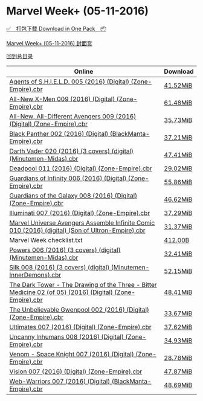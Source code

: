 # Marvel Week+ (05-11-2016)

[✅&emsp;打包下载 Download in One Pack&emsp;📦](https://pan.baidu.com/s/1slbq52l)

[Marvel Week+ (05-11-2016) 封面赏](/https://github.com/alicewish/markdown/blob/master/cover/Marvel-Week-05-11-2016-Covers.md)



[回到总目录](https://github.com/alicewish/markdown/blob/master/Catalogs.md)



Online | Download
--- | ---
[Agents of S.H.I.E.L.D. 005 (2016) (Digital) (Zone-Empire).cbr](https://github.com/alicewish/markdown/blob/master/comic/Agents-of-S-H-I-E-L-D-005-2016-Digital-Zone-Empire-cbr.md) | [41.52MiB](https://pan.baidu.com/s/1slbq52l#list/path=%2FMarvel%20Week%202016%20Q2%2FMarvel%20Week%2B%20%2805-11-2016%29%2F%E3%82%A2%E3%82%BD%E3%82%A4%E3%82%BB%E3%82%BB%E3%82%B5%E3%82%B1%E3%82%AF%E3%82%AF%E3%82%AB%E3%82%A8%E3%82%AF%E3%82%B1%E3%82%BD%E3%82%AF%E3%82%A6%E3%82%A2%E3%82%B7%E3%82%AB%E3%82%AF%E3%82%BB%E3%82%AF%E3%82%BF%E3%82%AA%E3%82%A6%E3%82%B9%E3%82%AD%E3%82%A2%E3%82%AD%E3%82%BF%E3%82%B1%E3%82%A4&parentPath=%2FMarvel%20Week%202016%20Q2)
[All-New X-Men 009 (2016) (Digital) (Zone-Empire).cbr](https://github.com/alicewish/markdown/blob/master/comic/All-New-X-Men-009-2016-Digital-Zone-Empire-cbr.md) | [61.48MiB](https://pan.baidu.com/s/1slbq52l#list/path=%2FMarvel%20Week%202016%20Q2%2FMarvel%20Week%2B%20%2805-11-2016%29%2F%E3%82%BD%E3%82%AA%E3%82%A8%E3%82%AA%E3%82%A2%E3%82%BF%E3%82%B3%E3%82%B1%E3%82%BD%E3%82%BB%E3%82%A6%E3%82%BB%E3%82%BB%E3%82%AF%E3%82%AD%E3%82%BF%E3%82%AA%E3%82%A4%E3%82%BB%E3%82%BF%E3%82%A2%E3%82%B7%E3%82%B7%E3%82%B7%E3%82%B9%E3%82%AF%E3%82%B9%E3%82%A8%E3%82%B9%E3%82%B9%E3%82%AF%E3%82%B7&parentPath=%2FMarvel%20Week%202016%20Q2)
[All-New, All-Different Avengers 009 (2016) (Digital) (Zone-Empire).cbr](https://github.com/alicewish/markdown/blob/master/comic/All-New-All-Different-Avengers-009-2016-Digital-Zone-Empire-cbr.md) | [35.73MiB](https://pan.baidu.com/s/1slbq52l#list/path=%2FMarvel%20Week%202016%20Q2%2FMarvel%20Week%2B%20%2805-11-2016%29%2F%E3%82%B7%E3%82%AD%E3%82%B5%E3%82%BF%E3%82%A2%E3%82%AD%E3%82%B3%E3%82%AD%E3%82%A6%E3%82%BF%E3%82%AB%E3%82%A8%E3%82%AB%E3%82%AD%E3%82%B1%E3%82%AF%E3%82%BD%E3%82%B5%E3%82%BD%E3%82%A4%E3%82%BF%E3%82%BF%E3%82%B9%E3%82%A8%E3%82%BB%E3%82%BB%E3%82%AD%E3%82%B1%E3%82%B1%E3%82%BB%E3%82%A2%E3%82%AD&parentPath=%2FMarvel%20Week%202016%20Q2)
[Black Panther 002 (2016) (Digital) (BlackManta-Empire).cbr](https://github.com/alicewish/markdown/blob/master/comic/Black-Panther-002-2016-Digital-BlackManta-Empire-cbr.md) | [37.21MiB](https://pan.baidu.com/s/1slbq52l#list/path=%2FMarvel%20Week%202016%20Q2%2FMarvel%20Week%2B%20%2805-11-2016%29%2F%E3%82%A6%E3%82%B9%E3%82%AD%E3%82%BD%E3%82%A8%E3%82%BF%E3%82%A8%E3%82%AB%E3%82%B9%E3%82%AB%E3%82%BF%E3%82%B9%E3%82%AB%E3%82%AA%E3%82%B5%E3%82%AA%E3%82%BD%E3%82%A4%E3%82%A8%E3%82%B3%E3%82%A4%E3%82%BF%E3%82%B3%E3%82%A2%E3%82%AF%E3%82%BD%E3%82%B1%E3%82%AF%E3%82%BD%E3%82%AA%E3%82%AA%E3%82%B3&parentPath=%2FMarvel%20Week%202016%20Q2)
[Darth Vader 020 (2016) (3 covers) (digital) (Minutemen-Midas).cbr](https://github.com/alicewish/markdown/blob/master/comic/Darth-Vader-020-2016-3-covers-digital-Minutemen-Midas-cbr.md) | [47.41MiB](https://pan.baidu.com/s/1slbq52l#list/path=%2FMarvel%20Week%202016%20Q2%2FMarvel%20Week%2B%20%2805-11-2016%29%2F%E3%82%A6%E3%82%A2%E3%82%A2%E3%82%AA%E3%82%BB%E3%82%B1%E3%82%B5%E3%82%B1%E3%82%AD%E3%82%BB%E3%82%B5%E3%82%B3%E3%82%A8%E3%82%AD%E3%82%BF%E3%82%B7%E3%82%AD%E3%82%B5%E3%82%AB%E3%82%B5%E3%82%AA%E3%82%B1%E3%82%AF%E3%82%B9%E3%82%B9%E3%82%A4%E3%82%BD%E3%82%AF%E3%82%A8%E3%82%A6%E3%82%BF%E3%82%A2&parentPath=%2FMarvel%20Week%202016%20Q2)
[Deadpool 011 (2016) (Digital) (Zone-Empire).cbr](https://github.com/alicewish/markdown/blob/master/comic/Deadpool-011-2016-Digital-Zone-Empire-cbr.md) | [29.02MiB](https://pan.baidu.com/s/1slbq52l#list/path=%2FMarvel%20Week%202016%20Q2%2FMarvel%20Week%2B%20%2805-11-2016%29%2F%E3%82%BD%E3%82%AF%E3%82%BF%E3%82%A2%E3%82%B7%E3%82%BF%E3%82%B5%E3%82%AD%E3%82%B1%E3%82%A2%E3%82%BD%E3%82%BD%E3%82%B9%E3%82%AA%E3%82%AF%E3%82%AF%E3%82%AF%E3%82%B5%E3%82%AA%E3%82%B9%E3%82%A4%E3%82%B3%E3%82%BB%E3%82%AB%E3%82%B3%E3%82%A2%E3%82%A8%E3%82%BF%E3%82%BB%E3%82%BB%E3%82%A2%E3%82%BF&parentPath=%2FMarvel%20Week%202016%20Q2)
[Guardians of Infinity 006 (2016) (Digital) (Zone-Empire).cbr](https://github.com/alicewish/markdown/blob/master/comic/Guardians-of-Infinity-006-2016-Digital-Zone-Empire-cbr.md) | [55.86MiB](https://pan.baidu.com/s/1slbq52l#list/path=%2FMarvel%20Week%202016%20Q2%2FMarvel%20Week%2B%20%2805-11-2016%29%2F%E3%82%B9%E3%82%BB%E3%82%B7%E3%82%B7%E3%82%BF%E3%82%B1%E3%82%B9%E3%82%BF%E3%82%AB%E3%82%B9%E3%82%BB%E3%82%AB%E3%82%B7%E3%82%A8%E3%82%A2%E3%82%AB%E3%82%B7%E3%82%BB%E3%82%AF%E3%82%A2%E3%82%A8%E3%82%AD%E3%82%B1%E3%82%A2%E3%82%BF%E3%82%AF%E3%82%B1%E3%82%A8%E3%82%B3%E3%82%B5%E3%82%B3%E3%82%BF&parentPath=%2FMarvel%20Week%202016%20Q2)
[Guardians of the Galaxy 008 (2016) (Digital) (Zone-Empire).cbr](https://github.com/alicewish/markdown/blob/master/comic/Guardians-of-Galaxy-008-2016-Digital-Zone-Empire-cbr.md) | [46.62MiB](https://pan.baidu.com/s/1slbq52l#list/path=%2FMarvel%20Week%202016%20Q2%2FMarvel%20Week%2B%20%2805-11-2016%29%2F%E3%82%A2%E3%82%B5%E3%82%B7%E3%82%B7%E3%82%BB%E3%82%A8%E3%82%BB%E3%82%BB%E3%82%A4%E3%82%AB%E3%82%A4%E3%82%A2%E3%82%BF%E3%82%AA%E3%82%B7%E3%82%A4%E3%82%B7%E3%82%AF%E3%82%B3%E3%82%BD%E3%82%AF%E3%82%AF%E3%82%BD%E3%82%A4%E3%82%AA%E3%82%A4%E3%82%AF%E3%82%AB%E3%82%B7%E3%82%A2%E3%82%BD%E3%82%BF&parentPath=%2FMarvel%20Week%202016%20Q2)
[Illuminati 007 (2016) (Digital) (Zone-Empire).cbr](https://github.com/alicewish/markdown/blob/master/comic/Illuminati-007-2016-Digital-Zone-Empire-cbr.md) | [37.29MiB](https://pan.baidu.com/s/1slbq52l#list/path=%2FMarvel%20Week%202016%20Q2%2FMarvel%20Week%2B%20%2805-11-2016%29%2F%E3%82%BF%E3%82%B7%E3%82%BF%E3%82%BB%E3%82%BD%E3%82%AD%E3%82%BB%E3%82%A6%E3%82%B7%E3%82%BF%E3%82%A2%E3%82%B9%E3%82%B9%E3%82%B5%E3%82%A8%E3%82%AF%E3%82%A6%E3%82%AB%E3%82%AF%E3%82%BD%E3%82%B5%E3%82%A2%E3%82%A2%E3%82%B5%E3%82%A6%E3%82%BD%E3%82%A4%E3%82%BF%E3%82%BF%E3%82%B1%E3%82%A6%E3%82%A6&parentPath=%2FMarvel%20Week%202016%20Q2)
[Marvel Universe Avengers Assemble Infinite Comic 010 (2016) (digital) (Son of Ultron-Empire).cbr](https://github.com/alicewish/markdown/blob/master/comic/Marvel-Universe-Avengers-Assemble-Infinite-Comic-010-2016-digital-Son-of-Ultron-Empire-cbr.md) | [31.37MiB](https://pan.baidu.com/s/1slbq52l#list/path=%2FMarvel%20Week%202016%20Q2%2FMarvel%20Week%2B%20%2805-11-2016%29%2F%E3%82%A6%E3%82%AA%E3%82%AA%E3%82%AB%E3%82%BB%E3%82%A2%E3%82%AD%E3%82%AB%E3%82%BD%E3%82%AF%E3%82%A4%E3%82%AB%E3%82%A4%E3%82%B5%E3%82%BB%E3%82%AA%E3%82%B1%E3%82%B5%E3%82%BF%E3%82%A4%E3%82%A6%E3%82%BD%E3%82%B5%E3%82%A6%E3%82%B7%E3%82%AA%E3%82%BB%E3%82%B3%E3%82%B3%E3%82%A4%E3%82%B7%E3%82%BD&parentPath=%2FMarvel%20Week%202016%20Q2)
Marvel Week checklist.txt | [412.00B](https://pan.baidu.com/s/1slbq52l#list/path=%2FMarvel%20Week%202016%20Q2%2FMarvel%20Week%2B%20%2805-11-2016%29%2F%E3%82%B3%E3%82%AF%E3%82%AA%E3%82%A8%E3%82%AF%E3%82%BD%E3%82%B3%E3%82%B7%E3%82%A8%E3%82%A2%E3%82%B1%E3%82%B7%E3%82%A6%E3%82%AD%E3%82%BD%E3%82%B9%E3%82%AB%E3%82%AD%E3%82%B9%E3%82%BD%E3%82%BF%E3%82%AD%E3%82%A8%E3%82%B5%E3%82%BD%E3%82%BD%E3%82%BB%E3%82%B5%E3%82%B1%E3%82%A8%E3%82%A6%E3%82%A2&parentPath=%2FMarvel%20Week%202016%20Q2)
[Powers 006 (2016) (3 covers) (digital) (Minutemen-Midas).cbr](https://github.com/alicewish/markdown/blob/master/comic/Powers-006-2016-3-covers-digital-Minutemen-Midas-cbr.md) | [32.41MiB](https://pan.baidu.com/s/1slbq52l#list/path=%2FMarvel%20Week%202016%20Q2%2FMarvel%20Week%2B%20%2805-11-2016%29%2F%E3%82%A2%E3%82%BF%E3%82%B3%E3%82%A4%E3%82%AB%E3%82%AF%E3%82%AA%E3%82%A6%E3%82%AD%E3%82%BB%E3%82%B5%E3%82%AB%E3%82%A4%E3%82%B7%E3%82%B7%E3%82%A2%E3%82%AA%E3%82%B5%E3%82%BD%E3%82%A2%E3%82%B5%E3%82%AD%E3%82%BB%E3%82%AB%E3%82%AF%E3%82%A8%E3%82%BF%E3%82%A8%E3%82%AA%E3%82%A6%E3%82%AA%E3%82%B1&parentPath=%2FMarvel%20Week%202016%20Q2)
[Silk 008 (2016) (3 covers) (digital) (Minutemen-InnerDemons).cbr](https://github.com/alicewish/markdown/blob/master/comic/Silk-008-2016-3-covers-digital-Minutemen-InnerDemons-cbr.md) | [52.15MiB](https://pan.baidu.com/s/1slbq52l#list/path=%2FMarvel%20Week%202016%20Q2%2FMarvel%20Week%2B%20%2805-11-2016%29%2F%E3%82%A8%E3%82%AA%E3%82%A2%E3%82%BF%E3%82%A2%E3%82%A6%E3%82%AD%E3%82%B1%E3%82%B1%E3%82%A6%E3%82%B9%E3%82%AD%E3%82%A8%E3%82%AF%E3%82%B7%E3%82%BF%E3%82%A8%E3%82%A8%E3%82%BB%E3%82%BF%E3%82%BB%E3%82%AD%E3%82%A4%E3%82%B7%E3%82%BD%E3%82%B1%E3%82%B7%E3%82%B1%E3%82%AD%E3%82%A6%E3%82%A2%E3%82%B1&parentPath=%2FMarvel%20Week%202016%20Q2)
[The Dark Tower - The Drawing of the Three - Bitter Medicine 02 (of 05) (2016) (Digital) (Zone-Empire).cbr](https://github.com/alicewish/markdown/blob/master/comic/Dark-Tower-Drawing-of-Three-Bitter-Medicine-02-of-05-2016-Digital-Zone-Empire-cbr.md) | [48.41MiB](https://pan.baidu.com/s/1slbq52l#list/path=%2FMarvel%20Week%202016%20Q2%2FMarvel%20Week%2B%20%2805-11-2016%29%2F%E3%82%AB%E3%82%A6%E3%82%AF%E3%82%B5%E3%82%AB%E3%82%B9%E3%82%A2%E3%82%B5%E3%82%AA%E3%82%A2%E3%82%B9%E3%82%B1%E3%82%A8%E3%82%B9%E3%82%A2%E3%82%A8%E3%82%B5%E3%82%AD%E3%82%A2%E3%82%B1%E3%82%AB%E3%82%B9%E3%82%A8%E3%82%AF%E3%82%B7%E3%82%A4%E3%82%AD%E3%82%AB%E3%82%A8%E3%82%B3%E3%82%A8%E3%82%BB&parentPath=%2FMarvel%20Week%202016%20Q2)
[The Unbelievable Gwenpool 002 (2016) (Digital) (Zone-Empire).cbr](https://github.com/alicewish/markdown/blob/master/comic/Unbelievable-Gwenpool-002-2016-Digital-Zone-Empire-cbr.md) | [33.67MiB](https://pan.baidu.com/s/1slbq52l#list/path=%2FMarvel%20Week%202016%20Q2%2FMarvel%20Week%2B%20%2805-11-2016%29%2F%E3%82%AD%E3%82%BD%E3%82%AA%E3%82%A4%E3%82%BB%E3%82%B1%E3%82%A6%E3%82%BD%E3%82%A4%E3%82%A4%E3%82%AB%E3%82%AA%E3%82%A8%E3%82%B3%E3%82%AD%E3%82%BF%E3%82%B7%E3%82%A8%E3%82%B3%E3%82%B5%E3%82%BD%E3%82%AD%E3%82%BD%E3%82%BB%E3%82%A6%E3%82%AB%E3%82%A6%E3%82%BF%E3%82%A8%E3%82%AA%E3%82%BF%E3%82%B3&parentPath=%2FMarvel%20Week%202016%20Q2)
[Ultimates 007 (2016) (Digital) (Zone-Empire).cbr](https://github.com/alicewish/markdown/blob/master/comic/Ultimates-007-2016-Digital-Zone-Empire-cbr.md) | [37.62MiB](https://pan.baidu.com/s/1slbq52l#list/path=%2FMarvel%20Week%202016%20Q2%2FMarvel%20Week%2B%20%2805-11-2016%29%2F%E3%82%B5%E3%82%BF%E3%82%A2%E3%82%BD%E3%82%B3%E3%82%B7%E3%82%B5%E3%82%AA%E3%82%B9%E3%82%AB%E3%82%BF%E3%82%B7%E3%82%AD%E3%82%B9%E3%82%B9%E3%82%BF%E3%82%B3%E3%82%AB%E3%82%AA%E3%82%AA%E3%82%A8%E3%82%BB%E3%82%B3%E3%82%B1%E3%82%BD%E3%82%B7%E3%82%A6%E3%82%AB%E3%82%A2%E3%82%A8%E3%82%BB%E3%82%B3&parentPath=%2FMarvel%20Week%202016%20Q2)
[Uncanny Inhumans 008 (2016) (Digital) (Zone-Empire).cbr](https://github.com/alicewish/markdown/blob/master/comic/Uncanny-Inhumans-008-2016-Digital-Zone-Empire-cbr.md) | [34.93MiB](https://pan.baidu.com/s/1slbq52l#list/path=%2FMarvel%20Week%202016%20Q2%2FMarvel%20Week%2B%20%2805-11-2016%29%2F%E3%82%B5%E3%82%B7%E3%82%AF%E3%82%B3%E3%82%B1%E3%82%A4%E3%82%AD%E3%82%BD%E3%82%A6%E3%82%AB%E3%82%AD%E3%82%B5%E3%82%AB%E3%82%B7%E3%82%A2%E3%82%BD%E3%82%A2%E3%82%AD%E3%82%B7%E3%82%B3%E3%82%A8%E3%82%AF%E3%82%AD%E3%82%B9%E3%82%B9%E3%82%B3%E3%82%B3%E3%82%B7%E3%82%BF%E3%82%B3%E3%82%B7%E3%82%BB&parentPath=%2FMarvel%20Week%202016%20Q2)
[Venom - Space Knight 007 (2016) (Digital) (Zone-Empire).cbr](https://github.com/alicewish/markdown/blob/master/comic/Venom-Space-Knight-007-2016-Digital-Zone-Empire-cbr.md) | [28.78MiB](https://pan.baidu.com/s/1slbq52l#list/path=%2FMarvel%20Week%202016%20Q2%2FMarvel%20Week%2B%20%2805-11-2016%29%2F%E3%82%BD%E3%82%B1%E3%82%A6%E3%82%B9%E3%82%AB%E3%82%A6%E3%82%AD%E3%82%B9%E3%82%A8%E3%82%AD%E3%82%AA%E3%82%BB%E3%82%B3%E3%82%B7%E3%82%A8%E3%82%B3%E3%82%AB%E3%82%AD%E3%82%AA%E3%82%BD%E3%82%AF%E3%82%B1%E3%82%AB%E3%82%BB%E3%82%A2%E3%82%B3%E3%82%B5%E3%82%AD%E3%82%AA%E3%82%A4%E3%82%A8%E3%82%BD&parentPath=%2FMarvel%20Week%202016%20Q2)
[Vision 007 (2016) (Digital) (Zone-Empire).cbr](https://github.com/alicewish/markdown/blob/master/comic/Vision-007-2016-Digital-Zone-Empire-cbr.md) | [47.87MiB](https://pan.baidu.com/s/1slbq52l#list/path=%2FMarvel%20Week%202016%20Q2%2FMarvel%20Week%2B%20%2805-11-2016%29%2F%E3%82%B9%E3%82%A4%E3%82%AF%E3%82%A8%E3%82%B9%E3%82%BF%E3%82%BF%E3%82%B7%E3%82%AA%E3%82%B1%E3%82%A8%E3%82%B3%E3%82%B5%E3%82%AA%E3%82%B9%E3%82%AF%E3%82%A4%E3%82%A6%E3%82%BD%E3%82%B3%E3%82%B1%E3%82%B9%E3%82%A6%E3%82%B9%E3%82%BB%E3%82%BD%E3%82%BF%E3%82%B7%E3%82%B3%E3%82%B3%E3%82%A4%E3%82%BD&parentPath=%2FMarvel%20Week%202016%20Q2)
[Web-Warriors 007 (2016) (Digital) (BlackManta-Empire).cbr](https://github.com/alicewish/markdown/blob/master/comic/Web-Warriors-007-2016-Digital-BlackManta-Empire-cbr.md) | [48.69MiB](https://pan.baidu.com/s/1slbq52l#list/path=%2FMarvel%20Week%202016%20Q2%2FMarvel%20Week%2B%20%2805-11-2016%29%2F%E3%82%B7%E3%82%A6%E3%82%AD%E3%82%A6%E3%82%AD%E3%82%A2%E3%82%A4%E3%82%AB%E3%82%A6%E3%82%B1%E3%82%B3%E3%82%BB%E3%82%B9%E3%82%B3%E3%82%B1%E3%82%BF%E3%82%BF%E3%82%AA%E3%82%BD%E3%82%AF%E3%82%A6%E3%82%AD%E3%82%BB%E3%82%B5%E3%82%AD%E3%82%B9%E3%82%B3%E3%82%B3%E3%82%AA%E3%82%B1%E3%82%B7%E3%82%BB&parentPath=%2FMarvel%20Week%202016%20Q2)
